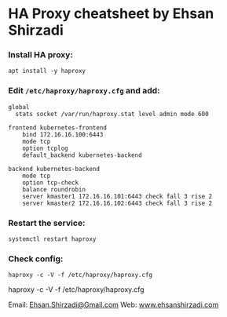 # HA Proxy cheatsheet by Ehsan Shirzadi

### Install HA proxy:
```
apt install -y haproxy
```


### Edit `/etc/haproxy/haproxy.cfg` and add:
```
global
  stats socket /var/run/haproxy.stat level admin mode 600

frontend kubernetes-frontend
    bind 172.16.16.100:6443
    mode tcp
    option tcplog
    default_backend kubernetes-backend

backend kubernetes-backend
    mode tcp
    option tcp-check
    balance roundrobin
    server kmaster1 172.16.16.101:6443 check fall 3 rise 2
    server kmaster2 172.16.16.102:6443 check fall 3 rise 2
```


### Restart the service:
```
systemctl restart haproxy
```

### Check config:
```
haproxy -c -V -f /etc/haproxy/haproxy.cfg
```

haproxy -c -V -f /etc/haproxy/haproxy.cfg

Email: Ehsan.Shirzadi@Gmail.com
Web: www.ehsanshirzadi.com
